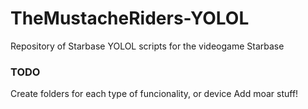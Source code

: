 # TheMustacheRiders-YOLOL
Repository of Starbase YOLOL scripts for the videogame Starbase

### TODO
Create folders for each type of funcionality, or device
Add moar stuff!